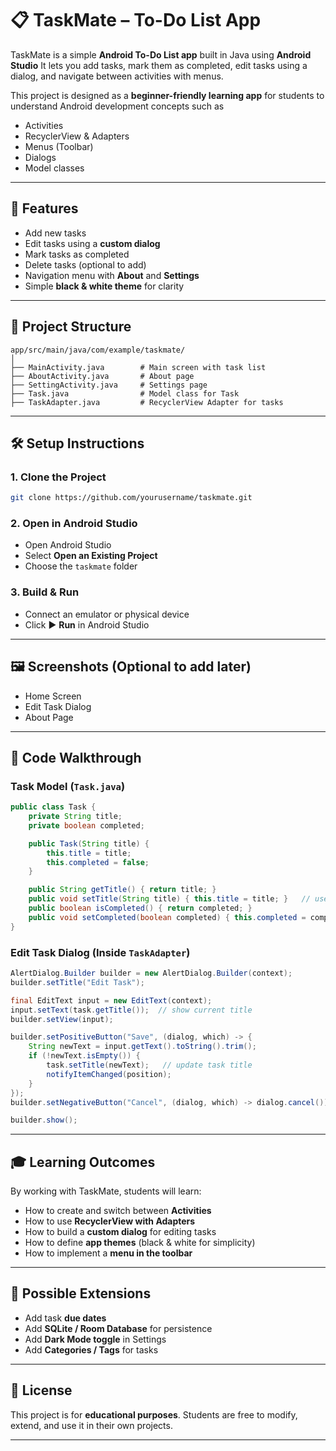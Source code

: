 # 📋 TaskMate – To-Do List App

TaskMate is a simple **Android To-Do List app** built in Java using **Android Studio**
It lets you add tasks, mark them as completed, edit tasks using a dialog, and navigate between activities with menus.

This project is designed as a **beginner-friendly learning app** for students to understand Android development concepts such as

* Activities
* RecyclerView & Adapters
* Menus (Toolbar)
* Dialogs
* Model classes

---

## 🚀 Features

* Add new tasks
* Edit tasks using a **custom dialog**
* Mark tasks as completed
* Delete tasks (optional to add)
* Navigation menu with **About** and **Settings**
* Simple **black & white theme** for clarity

---

## 📂 Project Structure

```
app/src/main/java/com/example/taskmate/
│
├── MainActivity.java        # Main screen with task list
├── AboutActivity.java       # About page
├── SettingActivity.java     # Settings page
├── Task.java                # Model class for Task
├── TaskAdapter.java         # RecyclerView Adapter for tasks
```

---

## 🛠️ Setup Instructions

### 1. Clone the Project

```bash
git clone https://github.com/yourusername/taskmate.git
```

### 2. Open in Android Studio

* Open Android Studio
* Select **Open an Existing Project**
* Choose the `taskmate` folder

### 3. Build & Run

* Connect an emulator or physical device
* Click ▶️ **Run** in Android Studio

---

## 🖼️ Screenshots (Optional to add later)

* Home Screen
* Edit Task Dialog
* About Page

---

## 🧩 Code Walkthrough

### Task Model (`Task.java`)

```java
public class Task {
    private String title;
    private boolean completed;

    public Task(String title) {
        this.title = title;
        this.completed = false;
    }

    public String getTitle() { return title; }
    public void setTitle(String title) { this.title = title; }   // used in edit
    public boolean isCompleted() { return completed; }
    public void setCompleted(boolean completed) { this.completed = completed; }
}
```

### Edit Task Dialog (Inside `TaskAdapter`)

```java
AlertDialog.Builder builder = new AlertDialog.Builder(context);
builder.setTitle("Edit Task");

final EditText input = new EditText(context);
input.setText(task.getTitle());  // show current title
builder.setView(input);

builder.setPositiveButton("Save", (dialog, which) -> {
    String newText = input.getText().toString().trim();
    if (!newText.isEmpty()) {
        task.setTitle(newText);   // update task title
        notifyItemChanged(position);
    }
});
builder.setNegativeButton("Cancel", (dialog, which) -> dialog.cancel());

builder.show();
```

---

## 🎓 Learning Outcomes

By working with TaskMate, students will learn:

* How to create and switch between **Activities**
* How to use **RecyclerView with Adapters**
* How to build a **custom dialog** for editing tasks
* How to define **app themes** (black & white for simplicity)
* How to implement a **menu in the toolbar**

---

## 📖 Possible Extensions

* Add task **due dates**
* Add **SQLite / Room Database** for persistence
* Add **Dark Mode toggle** in Settings
* Add **Categories / Tags** for tasks

---

## 📝 License

This project is for **educational purposes**.
Students are free to modify, extend, and use it in their own projects.

---
